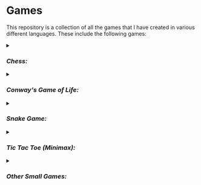 # Games

This repository is a collection of all the games that I have created in various different languages. These include the following games:

<details>
  <summary> <H3> <i> Chess: </i> </H3> </summary>
  <p> I developed a fully functional console based 2 players Chess game in C++ with the traditional rules and logic. The game keeps the track of all the chess pieces with a Hash Map and the board with a 2D 
  integer array. The White pieces are numbered +ively and the Black pieces are numbered -ively for their easier control and manipulation. <br><br>
  The game logic and input cleaning is done in separate files and linked to the main game file for cleanliness. In the future, I am planning on adding an AI based mechanism to include a singleplayer
  playthrough with Comp v Human. </p>
</details>

<details>
  <summary> <H3> <i> Conway's Game of Life: </i> </H3> </summary>
  <p> This is my interpretation of the Game of Life developed by John Conway. To know more about the game and how it works, click <a href="https://www.youtube.com/watch?v=ouipbDkwHWA"> here </a>. <br><br>
  I use a 2D integer matrix to store the game state at each generation. The console displays it on the screen. If the board doesn't automatically stabilize within n generations, the game stops. Else the last
  stable generation is displayed and the program breaks off. <br><br>
  I am planning to add a graphical interface in the future so that the game mechanics can be more beautifully looked at and interacted with. </p>
</details>

<details>
  <summary> <H3> <i> Snake Game: </i> </H3> </summary>
  <p> </p>
</details>

<details>
  <summary> <H3> <i> Tic Tac Toe (Minimax): </i> </H3> </summary>
  <p> </p>
</details>

<details>
  <summary> <H3> <i> Other Small Games: </i> </H3> </summary>
  <p> </p>
</details>
